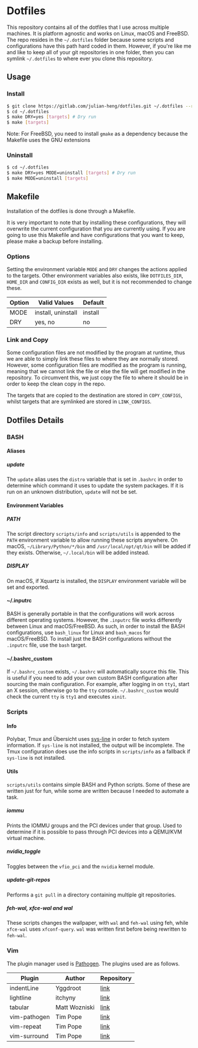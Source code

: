 # Dotfiles
This repository contains all of the dotfiles that I use across multiple
machines. It is platform agnostic and works on Linux, macOS and FreeBSD. The
repo resides in the `~/.dotfiles` folder because some scripts and
configurations have this path hard coded in them. However, if you're like me
and like to keep all of your git repositories in one folder, then you can
symlink `~/.dotfiles` to where ever you clone this repository.

## Usage
### Install
```sh
$ git clone https://gitlab.com/julian-heng/dotfiles.git ~/.dotfiles --recursive
$ cd ~/.dotfiles
$ make DRY=yes [targets] # Dry run
$ make [targets]
```

Note: For FreeBSD, you need to install `gmake` as a dependency because the
Makefile uses the GNU extensions

### Uninstall
```sh
$ cd ~/.dotfiles
$ make DRY=yes MODE=uninstall [targets] # Dry run
$ make MODE=uninstall [targets]
```

## Makefile
Installation of the dotfiles is done through a Makefile.

It is very important to note that by installing these configurations, they will
overwrite the current configuration that you are currently using. If you are
going to use this Makefile and have configurations that you want to keep,
please make a backup before installing.

### Options
Setting the environment variable `MODE` and `DRY` changes the actions applied
to the targets. Other environment variables also exists, like `DOTFILES_DIR`,
`HOME_DIR` and `CONFIG_DIR` exists as well, but it is not recommended to change
these.

| Option | Valid Values       | Default |
|--------|--------------------|---------|
| MODE   | install, uninstall | install |
| DRY    | yes, no            | no      |

### Link and Copy
Some configuration files are not modified by the program at runtime, thus we
are able to simply link these files to where they are normally stored. However,
some configuration files are modified as the program is running, meaning that
we cannot link the file or else the file will get modified in the repository.
To circumvent this, we just copy the file to where it should be in order to
keep the clean copy in the repo.

The targets that are copied to the destination are stored in `COPY_CONFIGS`,
whilst targets that are symlinked are stored in `LINK_CONFIGS`.

## Dotfiles Details
### BASH
#### Aliases
##### update
The `update` alias uses the `distro` variable that is set in `.bashrc` in order
to determine which command it uses to update the system packages. If it is run
on an unknown distribution, `update` will not be set.

#### Environment Variables
##### PATH
The script directory `scripts/info` and `scripts/utils` is appended to the
`PATH` environment variable to allow running these scripts anywhere. On macOS,
`~/Library/Python/*/bin` and `/usr/local/opt/qt/bin` will be added if they
exists. Otherwise, `~/.local/bin` will be added instead.

##### DISPLAY
On macOS, if Xquartz is installed, the `DISPLAY` environment variable will be set
and exported.

#### ~/.inputrc
BASH is generally portable in that the configurations will work across
different operating systems. However, the `.inputrc` file works differently
between Linux and macOS/FreeBSD. As such, in order to install the BASH
configurations, use `bash_linux` for Linux and `bash_macos` for macOS/FreeBSD.
To install just the BASH configurations without the `.inputrc` file, use the
`bash` target.

#### ~/.bashrc_custom
If `~/.bashrc_custom` exists, `~/.bashrc` will automatically source this file.
This is useful if you need to add your own custom BASH configuration after
sourcing the main configuration. For example, after logging in on `tty1`, start
an X session, otherwise go to the `tty` console. `~/.bashrc_custom` would check
the current `tty` is `tty1` and executes `xinit`.

### Scripts
#### Info
Polybar, Tmux and Übersicht uses
[sys-line](https://www.gitlab.com/julian-heng/sys-line) in order to fetch
system information. If `sys-line` is not installed, the output will be
incomplete. The Tmux configuration does use the info scripts in `scripts/info`
as a fallback if `sys-line` is not installed.

#### Utils
`scripts/utils` contains simple BASH and Python scripts. Some of these are
written just for fun, while some are written because I needed to automate a
task.

##### iommu
Prints the IOMMU groups and the PCI devices under that group. Used to determine
if it is possible to pass through PCI devices into a QEMU/KVM virtual machine.

##### nvidia_toggle
Toggles between the `vfio_pci` and the `nvidia` kernel module.

##### update-git-repos
Performs a `git pull` in a directory containing multiple git repositories.

##### feh-wal, xfce-wal and wal
These scripts changes the wallpaper, with `wal` and `feh-wal` using feh, while
`xfce-wal` uses `xfconf-query`. `wal` was written first before being rewritten
to `feh-wal`.

### Vim
The plugin manager used is [Pathogen](https://github.com/tpope/vim-pathogen).
The plugins used are as follows.

| Plugin               | Author         | Repository                                             |
|----------------------|----------------|--------------------------------------------------------|
| indentLine           | Yggdroot       | [link](https://github.com/Yggdroot/indentLine)         |
| lightline            | itchyny        | [link](https://github.com/itchyny/lightline.vim)       |
| tabular              | Matt Wozniski  | [link](https://github.com/godlygeek/tabular)           |
| vim-pathogen         | Tim Pope       | [link](https://github.com/tpope/vim-pathogen)          |
| vim-repeat           | Tim Pope       | [link](https://github.com/tpope/vim-repeat)            |
| vim-surround         | Tim Pope       | [link](https://github.com/tpope/vim-surround)          |
